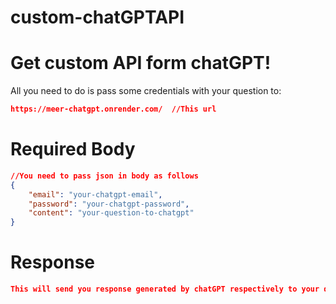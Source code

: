 # custom-chatGPTAPI

# Get custom API form chatGPT!

All you need to do is pass some credentials with your question to:

```json
https://meer-chatgpt.onrender.com/  //This url
```

# Required Body

```json
//You need to pass json in body as follows
{
	"email": "your-chatgpt-email",
	"password": "your-chatgpt-password",
	"content": "your-question-to-chatgpt"
}
```

# Response

```json
This will send you response generated by chatGPT respectively to your question!
```